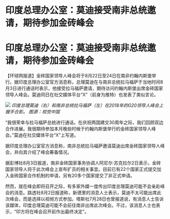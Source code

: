 # 印度总理办公室：莫迪接受南非总统邀请，期待参加金砖峰会

# 印度总理办公室：莫迪接受南非总统邀请，期待参加金砖峰会

【环球网报道】金砖国家领导人峰会将于8月22日至24日在南非约翰内斯堡举行。据印度总理办公室官方消息称，总理莫迪在与南非总统拉马福萨于当地时间8月3日进行通话时表示，他接受拉马福萨邀请，期待访问约翰内斯堡出席金砖国家领导人峰会。莫迪同日在社交媒体平台“X”（前身为推特）也发表了类似言论。

![](https://inews.gtimg.com/news_bt/OtqdmzzmH255mR0gIzUiDIDWCg6sD2YUMU7DXDtoEN0C0AA/1000)
_印度总理莫迪（右）和南非总统拉马福萨（左）在2018年的G20领导人峰会上握手合影。 图源：视觉中国_

“我很荣幸与拉马福萨总统进行通话。在庆祝两国建交30周年之际，我们回顾双边合作进展。我很期待参加本月晚些时候于约翰内斯堡举行的金砖国家领导人峰会。”莫迪在社交媒体平台“X”上写道。

据印度总理办公室官方消息称，南非总统拉马福萨邀请莫迪出席金砖国家领导人峰会，并向其介绍了峰会筹备情况。

据彭博社8月3日报道，南非金砖国家事务协调人阿尼尔·苏克拉尔2日表示，金砖国家领导人将于此次峰会上宣布扩员的相关事宜。目前已有22个国家正式提交加入金砖国家合作机制的申请，另有20多个国家提交了非正式申请。

然而，就在峰会即将召开之际，有多家外媒一度传出印度总理莫迪可能不会亲赴峰会的消息。路透社8月2日报道称，新德里的消息人士表示，莫迪不太可能出席此次峰会，而是选择以视频方式参加。塔斯社7月28日也曾报道说，有消息人士告诉该媒体，印度总理莫迪可能不会前往南非出席此次峰会。不过，该消息人士也表示，“印方将在峰会召开前作出最终决定”。

